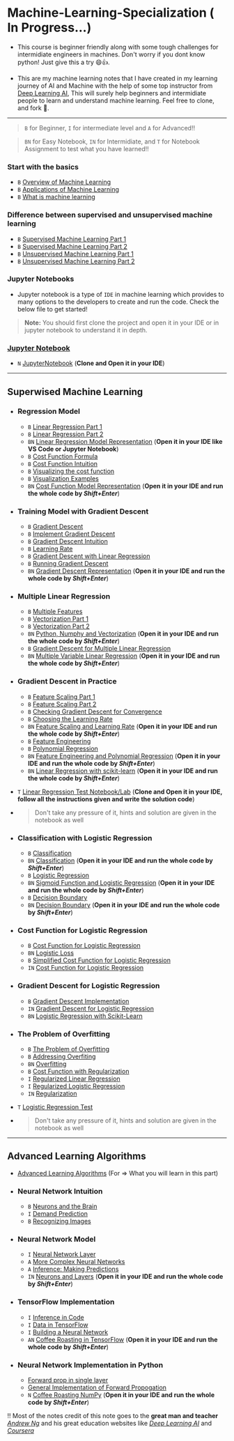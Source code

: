 # Machine-Learning-Specialization ( In Progress...)

- This course is beginner friendly along with some tough challenges for intermidiate engineers in machines. Don't worry if you dont know python! Just give this a try 😄👍.

- This are my machine learning notes that I have created in my learning journey of AI and Machine with the help of some top instructor from [Deep Learning AI](https://www.deeplearning.ai/), This will surely help beginners and intermidiate people to learn and understand machine learning. Feel free to clone, and fork 🍴.

---
<!--
- #### I also have occasionally added questions like taught in classes  to help make sure you understand the content like this 🙂
**Question:**
Description of question
- Option A
- Option B
>  <details><summary><b>Answer</b></summary> Solution will be given here, with some explaination in below lines</details>

---
-->
> `B` for Beginner, `I` for intermediate level and `A` for Advanced!!

> `BN` for Easy Notebook, `IN` for Intermidiate, and `T` for Notebook Assignment to test what you have learned!!

### Start with the basics

- `B` [Overview of Machine Learning](Basics/Overview.md)
- `B` [Applications of Machine Learning](Basics/Applications.md)
- `B` [What is machine learning](Basics/MachineLearning.md)

### Difference between supervised and unsupervised machine learning

- `B` [Supervised Machine Learning Part 1](Supervised%20Learning/SupervisedLearning1.md)
- `B` [Supervised Machine Learning Part 2](Supervised%20Learning/SupervisedLearning2.md)
- `B` [Unsupervised Machine Learning Part 1](Unsupervised%20Machine%20Learning/UnsupervisedLearning1.md)
- `B` [Unsupervised Machine Learning Part 2](Unsupervised%20Machine%20Learning/UnsupervisedLearning2.md)

### Jupyter Notebooks

- Jupyter notebook is a type of `IDE` in machine learning which provides to many options to the developers to create and run the code. Check the below file to get started!

> **Note:** You should first clone the project and open it in your IDE or in jupyter notebook to understand it in depth.

### [Jupyter Notebook](Jupyter%20Notebooks/JupyterNotebook.md)

- `N` [JupyterNotebook](Jupyter%20Notebooks/IntroductiontoJupyterNotebook.ipynb) (**Clone and Open it in your IDE**)

---

## Superwised Machine Learning

- ### Regression Model

  - `B` [Linear Regression Part 1](Supervised%20Learning/Regression%20Model/LinearRegressionP1.md)
  - `B` [Linear Regression Part 2](Supervised%20Learning/Regression%20Model/LinearRegressionP2.md)
  - `BN` [Linear Regression Model Representation](Jupyter%20Notebooks/ModelRepresentation.ipynb) (**Open it in your IDE like VS Code or Jupyter Notebook**)
  - `B` [Cost Function Formula](Supervised%20Learning/Regression%20Model/CostFunctionFormula.md)
  - `B` [Cost Function Intuition](Supervised%20Learning/Regression%20Model/CostFunctionIntuition.md)
  - `B` [Visualizing the cost function](Supervised%20Learning/Regression%20Model/VisualizingCostFunction.md)
  - `B` [Visualization Examples](Supervised%20Learning/Regression%20Model/VisualizationExamples.md)
  - `BN` [Cost Function Model Representation](Jupyter%20Notebooks/CostFunctionVisualization.ipynb) (**Open it in your IDE and run the whole code by _Shift+Enter_**)

- ### Training Model with Gradient Descent

  - `B` [Gradient Descent](Supervised%20Learning/Gradient%20Descent/GradientDescent.md)
  - `B` [Implement Gradient Descent](Supervised%20Learning/Gradient%20Descent/ImplementGradientDescent.md)
  - `B` [Gradient Descent Intuition](Supervised%20Learning/Gradient%20Descent/GradientDescentIntuition.md)
  - `B` [Learning Rate](Supervised%20Learning/Gradient%20Descent/LearningRate.md)
  - `B` [Gradient Descent with Linear Regression](Supervised%20Learning/Gradient%20Descent/GradientDescentLinearRegression.md)
  - `B` [Running Gradient Descent](Supervised%20Learning/Gradient%20Descent/RunningGradientDescent.md)
  - `BN` [Gradient Descent Representation](Jupyter%20Notebooks/GradientDescentRepresentaion.ipynb) (**Open it in your IDE and run the whole code by _Shift+Enter_**)


- ###  Multiple Linear Regression

  - `B` [Multiple Features](Supervised%20Learning/Multiple%20Linear%20Regression/MultipleFeatures.md)
  - `B` [Vectorization Part 1](Supervised%20Learning/Multiple%20Linear%20Regression/VectorizationPart1.md)
  - `B` [Vectorization Part 2](Supervised%20Learning/Multiple%20Linear%20Regression/VectorizationPart2.md)
  - `BN` [Python, Numphy and Vectorization](Jupyter%20Notebooks/PythonNumpyAndVectorization.ipynb)  (**Open it in your IDE and run the whole code by _Shift+Enter_**)
  - `B` [Gradient Descent for Multiple Linear Regression](Supervised%20Learning/Multiple%20Linear%20Regression/GradientDescentforMultipleLinearRegression.md)
  - `BN` [Multiple Variable Linear Regression](Jupyter%20Notebooks/MultipleLinearRegression.ipynb)  (**Open it in your IDE and run the whole code by _Shift+Enter_**)

- ### Gradient Descent in Practice

  - `B` [Feature Scaling Part 1](Supervised%20Learning/Gradient%20Descent%20in%20Practice/FeatureScalingPart1.md)
  - `B` [Feature Scaling Part 2](Supervised%20Learning/Gradient%20Descent%20in%20Practice/FeatureScalingPart2.md)
  - `B` [Checking Gradient Descent for Convergence](Supervised%20Learning/Gradient%20Descent%20in%20Practice/CheckingGradientDescentforConvergence.md)
  - `B` [Choosing the Learning Rate](Supervised%20Learning/Gradient%20Descent%20in%20Practice/ChoosingtheLearningRate.md)
  - `BN` [Feature Scaling and Learning Rate](Jupyter%20Notebooks/FeatureScalingAndLearningRate.ipynb)  (**Open it in your IDE and run the whole code by _Shift+Enter_**)
  - `B` [Feature Engineering](Supervised%20Learning/Gradient%20Descent%20in%20Practice/FeatureEngineering.md)
  - `B` [Polynomial Regression](Supervised%20Learning/Gradient%20Descent%20in%20Practice/PolynomialRegression.md)
  - `BN` [Feature Engineering and Polynomial Regression](Jupyter%20Notebooks/FeatureEngineeringAndPolynomialRegression.ipynb)   (**Open it in your IDE and run the whole code by _Shift+Enter_**)
  - `BN` [Linear Regression with scikit-learn](Jupyter%20Notebooks/LRwithScikitLearn.ipynb)  (**Open it in your IDE and run the whole code by _Shift+Enter_**)
- `T` [Linear Regression Test Notebook/Lab](LinearRegressionTest.ipynb) (**Clone and Open it in your IDE, follow all the instructions given and write the solution code**)
- > Don't take any pressure of it, hints and solution are given in the notebook as well

- ### Classification with Logistic Regression

  - `B` [Classification](Supervised%20Learning/Classification%20with%20Logistic%20Regression/Motivations.md)
  - `BN` [Classification](Jupyter%20Notebooks/Classification.ipynb)  (**Open it in your IDE and run the whole code by _Shift+Enter_**)
  - `B` [Logistic Regression](Supervised%20Learning/Classification%20with%20Logistic%20Regression/LogisticRegression.md)
  - `BN` [Sigmoid Function and Logistic Regression](Jupyter%20Notebooks/SigmoidFunction.ipynb)  (**Open it in your IDE and run the whole code by _Shift+Enter_**)
  - `B` [Decision Boundary](Supervised%20Learning/Classification%20with%20Logistic%20Regression/DecisionBoundary.md)
  - `BN` [Decision Boundary](Jupyter%20Notebooks/DecisionBoundary.ipynb)  (**Open it in your IDE and run the whole code by _Shift+Enter_**)


- ### Cost Function for Logistic Regression

  - `B` [Cost Function for Logistic Regression](Supervised%20Learning/Cost%20Function%20for%20Logistic%20Regression/CostFunctionforLogisticRegression.md)
  - `BN` [Logistic Loss](Jupyter%20Notebooks/LogisticLoss.ipynb)
  - `B` [Simplified Cost Function for Logistic Regression](Supervised%20Learning/Cost%20Function%20for%20Logistic%20Regression/SimplifiedCostFunctionforLogisticRegression.md)
  - `IN` [Cost Function for Logistic Regression](Jupyter%20Notebooks/CostFunctionforLogisticRegression.ipynb)


- ### Gradient Descent for Logistic Regression

  - `B` [Gradient Descent Implementation](Supervised%20Learning/Gradient%20Descent%20for%20Logistic%20Regression/GradientDescentImplementation.md)
  - `IN` [Gradient Descent for Logistic Regression](Jupyter%20Notebooks/GradientDescentforLogisticRegression.ipynb)
  - `BN` [Logistic Regression with Scikit-Learn](Jupyter%20Notebooks/LogisticRegressionwithScikit-Learn.ipynb)


- ### The Problem of Overfitting

  - `B` [The Problem of Overfitting](Supervised%20Learning/The%20Problem%20of%20Overfitting/TheProblemofOverfitting.md)
  - `B` [Addressing Overfiting](Supervised%20Learning/The%20Problem%20of%20Overfitting/AddressingOverfiting.md)
  - `BN` [Overfitting](Jupyter%20Notebooks/Overfitting.ipynb)
  - `B` [Cost Function with Regularization](Supervised%20Learning/The%20Problem%20of%20Overfitting/CostFunctionwithRegularization.md)
  - `I` [Regularized Linear Regression](Supervised%20Learning/The%20Problem%20of%20Overfitting/RegularizedLinearRegression.md)
  - `I` [Regularized Logistic Regression](Supervised%20Learning/The%20Problem%20of%20Overfitting/RegularizedLogisticRegression.md)
  - `IN` [Regularization](Jupyter%20Notebooks/Regularization.ipynb)
- `T` [Logistic Regression Test](Jupyter%20Notebooks/LogisticRegressionTest.ipynb)

- > Don't take any pressure of it, hints and solution are given in the notebook as well

---

## Advanced Learning Algorithms

- [Advanced Learning Algorithms](Advanced%20Learning%20Algorithms/Welcome.md) (For => What you will learn in this part)

- ### Neural Network Intuition

  - `B` [Neurons and the Brain](Advanced%20Learning%20Algorithms/Neural%20Network%20Intuition/NeuronsAndBrain.md)
  - `I` [Demand Prediction](Advanced%20Learning%20Algorithms/Neural%20Network%20Intuition/DemandPrediction.md)
  - `B` [Recognizing Images](Advanced%20Learning%20Algorithms/Neural%20Network%20Intuition/RecognizingImages.md)


- ### Neural Network Model

  - `I` [Neural Network Layer](Advanced%20Learning%20Algorithms/Neural%20Network%20Model/NeuralNetworkLayer.md)
  - `A` [More Complex Neural Networks](Advanced%20Learning%20Algorithms/Neural%20Network%20Model/MoreComplexNeuralNetworks.md)
  - `A` [Inference: Making Predictions](Advanced%20Learning%20Algorithms/Neural%20Network%20Model/InferenceMakingPredictions.md)
  - `IN` [Neurons and Layers](Jupyter%20Notebooks/NeuronsAndLayers.ipynb) (**Open it in your IDE and run the whole code by _Shift+Enter_**)

- ### TensorFlow Implementation

  - `I` [Inference in Code](Advanced%20Learning%20Algorithms/TensorFlow%20Implementation/InferenceinCode.md)
  - `I` [Data in TensorFlow](Advanced%20Learning%20Algorithms/TensorFlow%20Implementation/DatainTensorFlow.md)
  - `I` [Building a Neural Network](Advanced%20Learning%20Algorithms/TensorFlow%20Implementation/BuildingaNeuralNetwork.md)
  - `AN` [Coffee Roasting in TensorFlow](Jupyter%20Notebooks/CoffeeRoastingTensorFlow.ipynb) (**Open it in your IDE and run the whole code by _Shift+Enter_**)

- ### Neural Network Implementation in Python

  - [Forward prop in single layer](Advanced%20Learning%20Algorithms/)
  - [General Implementation of Forward Propogation](Advanced%20Learning%20Algorithms/)
  - `N` [Coffee Roasting NumPy](Jupyter%20Notebooks) (**Open it in your IDE and run the whole code by _Shift+Enter_**)

<!--

- Speculations on Artificial General Intelligence (AGI)
  - [Is there a path to AGI?]()

- ### Vectorization (Optional)
  - [How Neural Network are Implemented Effciently]()
  - [Matrix Multiplication]()
  - [Matrix Multiplication Rules]()
  - [Matrix Multiplication Code]()

- ### Neural Network Training
  - [TensorFlow Implementation]()
  - [Training Details]()

- ### Activation Functions
  - [Alternatives to the Sigmoid Activation]()
  - [Choosing Activation Functions]()
  - [Why do we need Activation Functions]()
  - `N` [ReLU Activation]()

- ### Multiclass Classification
  - [Multiclass]()
  - [Softmax]()
  - [Neural Network with Softmax output]()
  - [Improved Implementation of Softmax]()
  - [Classification with Multiple Outputs]() (Optional)
  - `N` [Softmax]()
  - `N` [Multiclass]()

- ### Additional Neural Network Concepts
  - [Advanced Optimization]()
  - [Additional Layer Types]()

- ### Back Propogation (Optional)
  - [What is a derivative?]()
  - [Computation Graph]()
  - [Larger Neural Network Example]()
  - `N` [Derivatives]()
  - `N` [Back Propogation]()

- ###  Advice for Applying Machine Learning
  - [Deciding What to try next]()
  - [Evaluating a Model]()
  - [Model Selection and Training / Cross Validatiion / Test Sets]()
  - `N` [Model Evaluation and Selection]()

- ### Bias and Variance
  - [Diagnosing Bias and Variance]()
  - [Regularization and Bias/Variance]()
  - [Establishing a baseline level of Performance]()
  - [Learning Curves]()
  - [Deciding what to try next revisited]()
  - [Bias / Variance and Neural Networks]()
  - `N` [Diagnosing Bias and Variance]()

- ### Machine Learning Development Process
  - [Iterative Loop of ML Development]()
  - [Error Analysis]()
  - [Adding Data]()
  - [Transfer Learning: Using Data from a Different Task]()
  - [Full Cycle of Machine Learning Project]()
  - [Fairness, Bias, and Ethics]()

- ### Skewed Datasets (Optional)
  - [Error Metrics for Skewed Datasets]()
  - [Trading off precision and recall]()

- ### Decision Trees
  - [Decision Tree Model]()
  - [Learning Process]()

- ### Decision Tree Learning
  - [Measuring Purity]()
  - [Choosing a Split: Information Gain]()
  - [Putting it Together]()
  - [Using One-hot Encoding of Categorial Features]()
  - [Continuous Valued Features]()
  - [Regression Trees]() (Optional)
  - `N` [Decision Trees]()

- ### Tree Ensembles
  - [Using Multiple Decison Trees]()
  - [Sampling with Replacement]()
  - [Random Forest Algorithm]()
  - [XGBoost]()
  - [When to Use Decision Trees]()
  - `N` [Tree Ensebles]()

---

## Unsupervised Machine Learning, Recommender Systems, Reinforcement Learning
- [Unsupervised Machine Learning]() (For => What you will learn in this part)

- ### Clustering
  - [What is Clustering]()
  - [K-means Intuition]()
  - [K-means Algorithm]()
  - [Optimization Objective]()
  - [Initializing K-means]()
  - [Choosing Numbers of clusters]()

- ### Anomaly Detection
  - [Finding Unusual Events]()
  - [Gaussian (normal) distribution]()
  - [Anomoly Detection Algoritm]()
  - [Developing and Evaluating an Anomaly Detection System]()
  - [Choosing What Features to Use]()

- ### Collaborative Filtering
  - [Making Recommendations]()
  - [Using Per-Item Features]()
  - [Collaborative Filtering Algorithm]()
  - [Binary Labels: Favs, Likes and clicks]()

- ### Recommender Systems Implementation Detail
  - [Mean Normalization]()
  - [TensorFlow Implementation of Collaborative Filtering]()
  - [Finding Relatd Items]()

- ### Content - Based Filtering
  - [Collaborative Filtering vs Content-Based Filtering]()
  - [Deep Learning for Content-Based Filtering]()
  - [Recommending from a Large Catalogue]()
  - [Ethical Use of Recommender Systems]()
  - [TensorFlow Implementations fo Content-Based Filtering]()

- ### Principal Componenet Analysis (Optional)
  - [Reducing Number of Features]()
  - [PCA algoritm]()
  - [PCA in Code]()
  - `N` [PCA and Data Visualization]()

- ### Reinforcement Learning Introduction
  - [What is Reinforcement Learning?]()
  - [Mars Rover Example]()
  - [The Return in Reinforcement Learning]()
  - [Making Decisions: Policies in Reinforcement Learning]()
  - [Review of Key Concepts]()

- ### State - Action Value Function
  - [State-action Value Function Definition]()
  - [State-action Value Function Example]()
  - `N` [State-action Value Function]()
  - [Bellman Equation]()
  - [Random (stochastic) Environment]() (Optional)

- ### Continuous State Spaces
  - [Example of Continuous State Space Applications]()
  - [Lunar Lander]()
  - [Learning the State-value Function]()
  - [Algorithm Refinement: Improved Neural Network Architecture]()
  - [Algorithm Refinement: E- Greedy Policy]()
  - [Algorithm Refinement: Mini-Batch and Soft Updates]() (Optional)
  - [The State of Reinforcement Learning]()

  Welldone Champ
 # Give it a ⭐ if you liked this!
-->

!! Most of the notes credit of this note goes to the **great man and teacher** _[Andrew Ng](https://en.wikipedia.org/wiki/Andrew_Ng)_ and his great education websites like _[Deep Learning AI](https://www.deeplearning.ai/)_ and _[Coursera](https://www.coursera.org/)_
